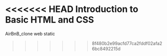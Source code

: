 <<<<<<< HEAD
Introduction to Basic HTML and CSS
=======
AirBnB_clone web static
>>>>>>> 8f480b2e99acfd77ca2fddf02afa26bc8492215d
